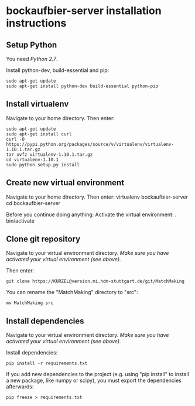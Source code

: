 bockaufbier-server installation instructions
=========================

Setup Python
------------

You need *Python 2.7*.

Install python-dev, build-essential and pip:

	sudo apt-get update
	sudo apt-get install python-dev build-essential python-pip

Install virtualenv
------------------
Navigate to your home directory. Then enter:

	sudo apt-get update
	sudo apt-get install curl
	curl -O https://pypi.python.org/packages/source/v/virtualenv/virtualenv-1.10.1.tar.gz
	tar xvfz virtualenv-1.10.1.tar.gz
	cd virtualenv-1.10.1
	sudo python setup.py install

Create new virtual environment
------------------------------
Navigate to your home directory. Then enter:
	virtualenv bockaufbier-server
	cd bockaufbier-server

Before you continue doing anything: Activate the virtual environment:
	. bin/activate


Clone git repository
--------------------
Navigate to your virtual environment directory. 
*Make sure you have activated your virtual environment (see above).*

Then enter:

	git clone https://KÜRZEL@version.mi.hdm-stuttgart.de/git/MatchMaking

You can rename the "MatchMaking" directory to "src":

	mv MatchMaking src

Install dependencies
--------------------
Navigate to your virtual environment directory. 
*Make sure you have activated your virtual environment (see above).*

Install dependencies:
	
	pip install -r requirements.txt

If you add new dependencies to the project (e.g. using "pip install" to install a new package, like numpy or scipy), you must export the dependencies afterwards:
	
	pip freeze > requirements.txt